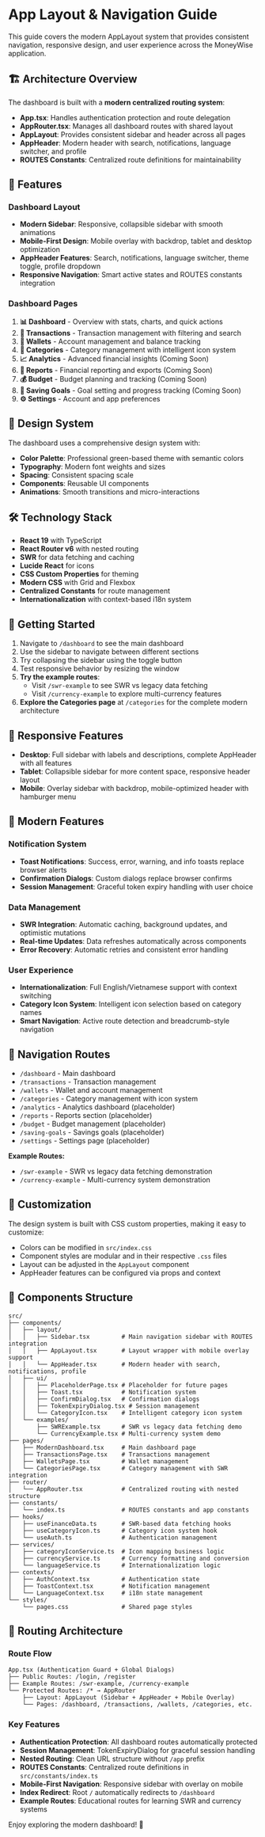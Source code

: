 # App Layout & Navigation Guide

This guide covers the modern AppLayout system that provides consistent navigation, responsive design, and user experience across the MoneyWise application.

## 🏗️ Architecture Overview

The dashboard is built with a **modern centralized routing system**:

- **App.tsx**: Handles authentication protection and route delegation
- **AppRouter.tsx**: Manages all dashboard routes with shared layout
- **AppLayout**: Provides consistent sidebar and header across all pages
- **AppHeader**: Modern header with search, notifications, language switcher, and profile
- **ROUTES Constants**: Centralized route definitions for maintainability

## 🚀 Features

### Dashboard Layout

- **Modern Sidebar**: Responsive, collapsible sidebar with smooth animations
- **Mobile-First Design**: Mobile overlay with backdrop, tablet and desktop optimization
- **AppHeader Features**: Search, notifications, language switcher, theme toggle, profile dropdown
- **Responsive Navigation**: Smart active states and ROUTES constants integration

### Dashboard Pages

1. **📊 Dashboard** - Overview with stats, charts, and quick actions
2. **💸 Transactions** - Transaction management with filtering and search
3. **👛 Wallets** - Account management and balance tracking
4. **📁 Categories** - Category management with intelligent icon system
5. **📈 Analytics** - Advanced financial insights (Coming Soon)
6. **📄 Reports** - Financial reporting and exports (Coming Soon)
7. **💰 Budget** - Budget planning and tracking (Coming Soon)
8. **🎯 Saving Goals** - Goal setting and progress tracking (Coming Soon)
9. **⚙️ Settings** - Account and app preferences

## 🎨 Design System

The dashboard uses a comprehensive design system with:

- **Color Palette**: Professional green-based theme with semantic colors
- **Typography**: Modern font weights and sizes
- **Spacing**: Consistent spacing scale
- **Components**: Reusable UI components
- **Animations**: Smooth transitions and micro-interactions

## 🛠️ Technology Stack

- **React 19** with TypeScript
- **React Router v6** with nested routing
- **SWR** for data fetching and caching
- **Lucide React** for icons
- **CSS Custom Properties** for theming
- **Modern CSS** with Grid and Flexbox
- **Centralized Constants** for route management
- **Internationalization** with context-based i18n system

## 🚀 Getting Started

1. Navigate to `/dashboard` to see the main dashboard
2. Use the sidebar to navigate between different sections
3. Try collapsing the sidebar using the toggle button
4. Test responsive behavior by resizing the window
5. **Try the example routes**:
   - Visit `/swr-example` to see SWR vs legacy data fetching
   - Visit `/currency-example` to explore multi-currency features
6. **Explore the Categories page** at `/categories` for the complete modern architecture

## 📱 Responsive Features

- **Desktop**: Full sidebar with labels and descriptions, complete AppHeader with all features
- **Tablet**: Collapsible sidebar for more content space, responsive header layout
- **Mobile**: Overlay sidebar with backdrop, mobile-optimized header with hamburger menu

## 🔔 Modern Features

### Notification System

- **Toast Notifications**: Success, error, warning, and info toasts replace browser alerts
- **Confirmation Dialogs**: Custom dialogs replace browser confirms
- **Session Management**: Graceful token expiry handling with user choice

### Data Management

- **SWR Integration**: Automatic caching, background updates, and optimistic mutations
- **Real-time Updates**: Data refreshes automatically across components
- **Error Recovery**: Automatic retries and consistent error handling

### User Experience

- **Internationalization**: Full English/Vietnamese support with context switching
- **Category Icon System**: Intelligent icon selection based on category names
- **Smart Navigation**: Active route detection and breadcrumb-style navigation

## 🎯 Navigation Routes

- `/dashboard` - Main dashboard
- `/transactions` - Transaction management
- `/wallets` - Wallet and account management
- `/categories` - Category management with icon system
- `/analytics` - Analytics dashboard (placeholder)
- `/reports` - Reports section (placeholder)
- `/budget` - Budget management (placeholder)
- `/saving-goals` - Savings goals (placeholder)
- `/settings` - Settings page (placeholder)

**Example Routes:**

- `/swr-example` - SWR vs legacy data fetching demonstration
- `/currency-example` - Multi-currency system demonstration

## 🎨 Customization

The design system is built with CSS custom properties, making it easy to customize:

- Colors can be modified in `src/index.css`
- Component styles are modular and in their respective `.css` files
- Layout can be adjusted in the `AppLayout` component
- AppHeader features can be configured via props and context

## 🔧 Components Structure

```
src/
├── components/
│   ├── layout/
│   │   ├── Sidebar.tsx         # Main navigation sidebar with ROUTES integration
│   │   ├── AppLayout.tsx       # Layout wrapper with mobile overlay support
│   │   └── AppHeader.tsx       # Modern header with search, notifications, profile
│   ├── ui/
│   │   ├── PlaceholderPage.tsx # Placeholder for future pages
│   │   ├── Toast.tsx           # Notification system
│   │   ├── ConfirmDialog.tsx   # Confirmation dialogs
│   │   ├── TokenExpiryDialog.tsx # Session management
│   │   └── CategoryIcon.tsx    # Intelligent category icon system
│   └── examples/
│       ├── SWRExample.tsx      # SWR vs legacy data fetching demo
│       └── CurrencyExample.tsx # Multi-currency system demo
├── pages/
│   ├── ModernDashboard.tsx     # Main dashboard page
│   ├── TransactionsPage.tsx    # Transactions management
│   ├── WalletsPage.tsx         # Wallet management
│   └── CategoriesPage.tsx      # Category management with SWR integration
├── router/
│   └── AppRouter.tsx           # Centralized routing with nested structure
├── constants/
│   └── index.ts                # ROUTES constants and app constants
├── hooks/
│   ├── useFinanceData.ts       # SWR-based data fetching hooks
│   ├── useCategoryIcon.ts      # Category icon system hook
│   └── useAuth.ts              # Authentication management
├── services/
│   ├── categoryIconService.ts  # Icon mapping business logic
│   ├── currencyService.ts      # Currency formatting and conversion
│   └── languageService.ts      # Internationalization logic
├── contexts/
│   ├── AuthContext.tsx         # Authentication state
│   ├── ToastContext.tsx        # Notification management
│   └── LanguageContext.tsx     # i18n state management
└── styles/
    └── pages.css               # Shared page styles
```

## 🎯 Routing Architecture

### Route Flow

```
App.tsx (Authentication Guard + Global Dialogs)
├── Public Routes: /login, /register
├── Example Routes: /swr-example, /currency-example
└── Protected Routes: /* → AppRouter
    ├── Layout: AppLayout (Sidebar + AppHeader + Mobile Overlay)
    └── Pages: /dashboard, /transactions, /wallets, /categories, etc.
```

### Key Features

- **Authentication Protection**: All dashboard routes automatically protected
- **Session Management**: TokenExpiryDialog for graceful session handling
- **Nested Routing**: Clean URL structure without `/app` prefix
- **ROUTES Constants**: Centralized route definitions in `src/constants/index.ts`
- **Mobile-First Navigation**: Responsive sidebar with overlay on mobile
- **Index Redirect**: Root `/` automatically redirects to `/dashboard`
- **Example Routes**: Educational routes for learning SWR and currency systems

Enjoy exploring the modern dashboard! 🎉
